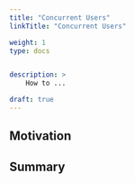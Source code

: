 ```yaml
---
title: "Concurrent Users"
linkTitle: "Concurrent Users"

weight: 1
type: docs


description: >
    How to ...

draft: true
---
```


## Motivation

## Summary
